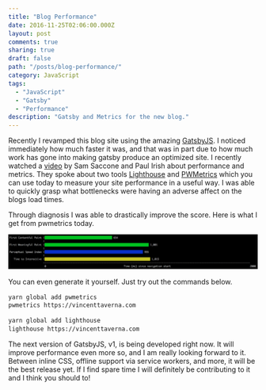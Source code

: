 ```yaml
---
title: "Blog Performance"
date: 2016-11-25T02:06:00.000Z
layout: post
comments: true
sharing: true
draft: false
path: "/posts/blog-performance/"
category: JavaScript
tags:
  - "JavaScript"
  - "Gatsby"
  - "Performance"
description: "Gatsby and Metrics for the new blog."
---
```


Recently I revamped this blog site using the amazing [GatsbyJS](https://github.com/gatsbyjs). I noticed immediately how much faster it was, and that was in part due to how much work has gone into making gatsby produce an optimized site. I recently watched a [video](https://www.youtube.com/watch?list=PLNYkxOF6rcICc687SxHQRuo9TVNOJelSZ&v=6m_E-mC0y3Y) by Sam Saccone and Paul Irish about performance and metrics. They spoke about two tools [Lighthouse](https://github.com/GoogleChrome/lighthouse) and [PWMetrics](https://github.com/paulirish/pwmetrics) which you can use today to measure your site performance in a useful way. I was able to quickly grasp what bottlenecks were having an adverse affect on the blogs load times.

Through diagnosis I was able to drastically improve the score. Here is what I get from pwmetrics today.

[![PWMetrics](./pwmetrics.png)](./pwmetrics.png)

You can even generate it yourself. Just try out the commands below.

```bash
yarn global add pwmetrics
pwmetrics https://vincenttaverna.com
```

```bash
yarn global add lighthouse
lighthouse https://vincenttaverna.com
```

The next version of GatsbyJS, v1, is being developed right now. It will improve performance even more so, and I am really looking forward to it. Between inline CSS, offline support via service workers, and more, it will be the best release yet. If I find spare time I will definitely be contributing to it and I think you should to!
